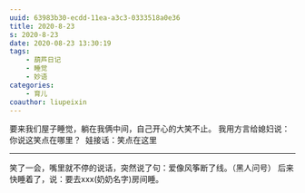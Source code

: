 ```yaml
---
uuid: 63983b30-ecdd-11ea-a3c3-0333518a0e36
title: 2020-8-23
s: 2020-8-23
date: 2020-08-23 13:30:19
tags: 
	- 葫芦日记
	- 睡觉
	- 妙语
categories: 
	- 育儿
coauthor: liupeixin
---
```


要来我们屋子睡觉，躺在我俩中间，自己开心的大笑不止。
我用方言给媳妇说：你说这笑点在哪里？ 
娃接话：笑点在这里

---

笑了一会，嘴里就不停的说话，突然说了句：爱像风筝断了线。（黑人问号）
后来快睡着了，说：要去xxx(奶奶名字)房间睡。

